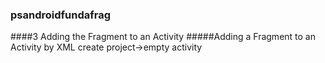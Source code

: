### psandroidfundafrag
####3 Adding the Fragment to an Activity
#####Adding a Fragment to an Activity by XML
create project->empty activity
